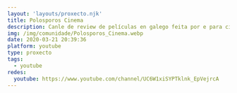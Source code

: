 ```yaml
---
layout: 'layouts/proxecto.njk'
title: Polosporos Cinema
description: Canle de review de películas en galego feita por e para cinéfilos co obxectivo de espallar o amor pola industria e o uso das redes sociais na nosa lingua.
img: /img/comunidade/Polosporos_Cinema.webp
date: 2020-03-21 20:39:36
platform: youtube
type: proxecto
tags:
  - youtube
redes:
  youtube: https://www.youtube.com/channel/UC6W1xiSYPTklnk_EpVejrcA
---
```

